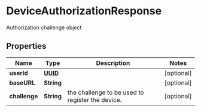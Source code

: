 

# DeviceAuthorizationResponse

Authorization challenge object
## Properties

Name | Type | Description | Notes
------------ | ------------- | ------------- | -------------
**userId** | [**UUID**](UUID.md) |  |  [optional]
**baseURL** | **String** |  |  [optional]
**challenge** | **String** | the challenge to be used to register the device. |  [optional]



